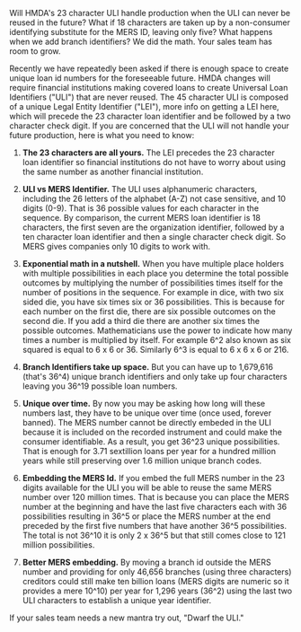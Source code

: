 Will HMDA's 23 character ULI handle production when the ULI can never be reused in the future? What if 18 characters are taken up by a non-consumer identifying substitute for the MERS ID, leaving only five? What happens when we add branch identifiers? We did the math. Your sales team has room to grow.

Recently we have repeatedly been asked if there is enough space to create unique loan id numbers for the foreseeable future. HMDA changes will require financial institutions making covered loans to create Universal Loan Identifiers ("ULI") that are never reused. The 45 character ULI is composed of a unique Legal Entity Identifier ("LEI"), more info on getting a LEI here, which will precede the 23 character loan identifier and be followed by a two character check digit. If you are concerned that the ULI will not handle your future production, here is what you need to know:

1. **The 23 characters are all yours.** The LEI precedes the 23 character loan identifier so financial institutions do not have to worry about using the same number as another financial institution.

2. **ULI vs MERS Identifier.** The ULI uses alphanumeric characters, including the 26 letters of the alphabet (A-Z) not case sensitive, and 10 digits (0-9). That is 36 possible values for each character in the sequence. By comparison, the current MERS loan identifier is 18 characters, the first seven are the organization identifier, followed by a ten character loan identifier and then a single character check digit. So MERS gives companies only 10 digits to work with.

3. **Exponential math in a nutshell.** When you have multiple place holders with multiple possibilities in each place you determine the total possible outcomes by multiplying the number of possibilities times itself for the number of positions in the sequence. For example in dice, with two six sided die, you have six times six or 36 possibilities. This is because for each number on the first die, there are six possible outcomes on the second die. If you add a third die there are another six times the possible outcomes. Mathematicians use the power to indicate how many times a number is multiplied by itself. For example 6^2 also known as six squared is equal to 6 x 6 or 36. Similarly 6^3 is equal to 6 x 6 x 6 or 216.

4. **Branch Identifiers take up space.** But you can have up to 1,679,616 (that's 36^4) unique branch identifiers and only take up four characters leaving you 36^19 possible loan numbers.

5. **Unique over time.** By now you may be asking how long will these numbers last, they have to be unique over time (once used, forever banned). The MERS number cannot be directly embeded in the ULI because it is included on the recorded instrument and could make the consumer identifiable. As a result, you get 36^23 unique possibilities. That is enough for 3.71 sextillion loans per year for a hundred million years while still preserving over 1.6 million unique branch codes.

6. **Embedding the MERS Id.** If you embed the full MERS number in the 23 digits available for the ULI you will be able to reuse the same MERS number over 120 million times. That is because you can place the MERS number at the beginning and have the last five characters each with 36 possibilities resulting in 36^5 or place the MERS number at the end preceded by the first five numbers that have another 36^5 possibilities. The total is not 36^10 it is only 2 x 36^5 but that still comes close to 121 million possibilities.

7. **Better MERS embedding.** By moving a branch id outside the MERS number and providing for only 46,656 branches (using three characters) creditors could still make ten billion loans (MERS digits are numeric so it provides a mere 10^10) per year for 1,296 years (36^2) using the last two ULI characters to establish a unique year identifier.

If your sales team needs a new mantra try out, "Dwarf the ULI."
